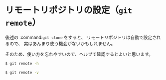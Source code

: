 # リモートリポジトリの設定（``git remote``）

後述の :command:`git clone` をすると、
リモートリポジトリは自動で設定されるので、
実はあんまり使う機会がないかもしれません。

そのため、使い方を忘れやすいので、ヘルプで確認するとよいと思います。

```bash
$ git remote -h
```

```bash
$ git remote -v
```

